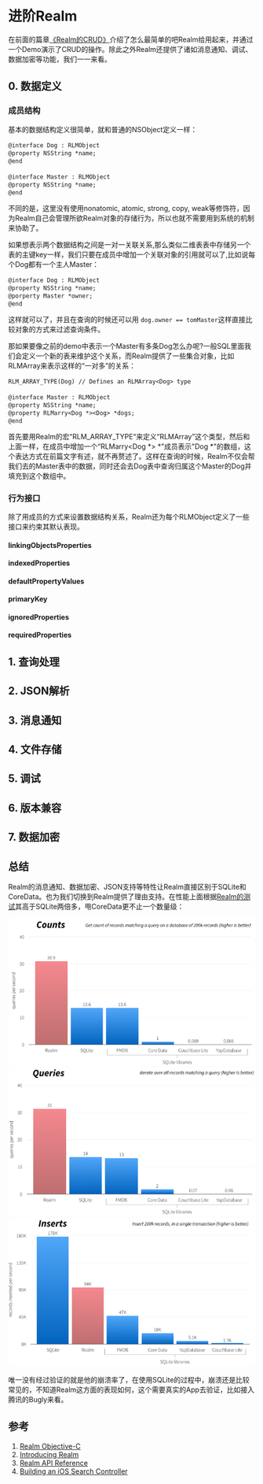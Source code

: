 # 进阶Realm
在前面的篇章[《Realm的CRUD》](http://www.jianshu.com/p/8a9fb7a74ff1)介绍了怎么最简单的吧Realm给用起来，并通过一个Demo演示了CRUD的操作。除此之外Realm还提供了诸如消息通知、调试、数据加密等功能，我们一一来看。

## 0. 数据定义

### 成员结构
基本的数据结构定义很简单，就和普通的NSObject定义一样：

	@interface Dog : RLMObject
	@property NSString *name;
	@end
	
	@interface Master : RLMObject
	@property NSString *name;
	@end

不同的是，这里没有使用nonatomic, atomic, strong, copy, weak等修饰符，因为Realm自己会管理所欲Realm对象的存储行为，所以也就不需要用到系统的机制来协助了。

如果想表示两个数据结构之间是一对一关联关系,那么类似二维表表中存储另一个表的主键key一样，我们只要在成员中增加一个关联对象的引用就可以了,比如说每个Dog都有一个主人Master：

	@interface Dog : RLMObject
	@property NSString *name;
	@porperty Master *owner;
	@end
这样就可以了，并且在查询的时候还可以用 `dog.owner == tomMaster`这样直接比较对象的方式来过滤查询条件。

那如果要像之前的demo中表示一个Master有多条Dog怎么办呢?一般SQL里面我们会定义一个新的表来维护这个关系，而Realm提供了一些集合对象，比如RLMArray来表示这样的“一对多”的关系：

	RLM_ARRAY_TYPE(Dog) // Defines an RLMArray<Dog> type

	@interface Master : RLMObject
	@property NSString *name;
	@property RLMarry<Dog *><Dog> *dogs;
	@end
首先要用Realm的宏“RLM_ARRAY_TYPE“来定义“RLMArray<Dog>”这个类型，然后和上面一样，在成员中增加一个“RLMarry<Dog *><Dog> *”成员表示"Dog *"的数组，这个表达方式在前篇文字有述，就不再赘述了。这样在查询的时候，Realm不仅会帮我们去的Master表中的数据，同时还会去Dog表中查询归属这个Master的Dog并填充到这个数组中。

### 行为接口
除了用成员的方式来设置数据结构关系，Realm还为每个RLMObject定义了一些接口来约束其默认表现。

#### linkingObjectsProperties
#### indexedProperties
#### defaultPropertyValues
#### primaryKey
#### ignoredProperties
#### requiredProperties


## 1. 查询处理

## 2. JSON解析

## 3. 消息通知

## 4. 文件存储

## 5. 调试

## 6. 版本兼容

## 7. 数据加密

## 总结
Realm的消息通知、数据加密、JSON支持等特性让Realm直接区别于SQLite和CoreData。也为我们切换到Realm提供了理由支持。在性能上面根据[Realm的测试](https://realm.io/news/introducing-realm/)其高于SQLite两倍多，甩CoreData更不止一个数量级：

![realm_benchmark_counts](./images/benchmark_counts.png) ![realm_benchmark_query](./images/benchmark_query.png) ![realm_benchmark_insert](./images/benchmark_insert.png)

唯一没有经过验证的就是他的崩溃率了，在使用SQLite的过程中，崩溃还是比较常见的，不知道Realm这方面的表现如何，这个需要真实的App去验证，比如接入腾讯的Bugly来看。
## 参考
1. [Realm Objective-C](https://realm.io/docs/objc/latest/)
2. [Introducing Realm](https://realm.io/news/introducing-realm/)
3. [Realm API Reference ](https://realm.io/docs/objc/1.0.1/api/)
3. [Building an iOS Search Controller](https://realm.io/news/building-an-ios-search-controller-in-objective-c/)